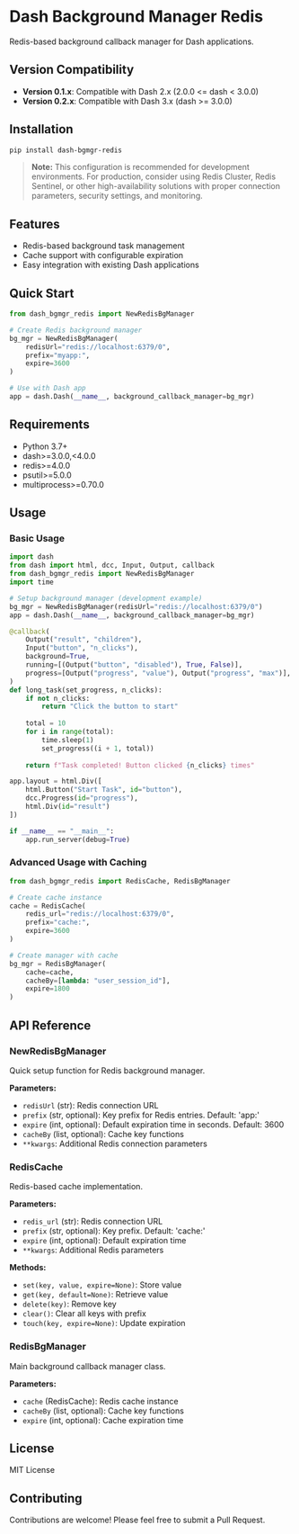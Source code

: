 # Dash Background Manager Redis

Redis-based background callback manager for Dash applications.

## Version Compatibility

- **Version 0.1.x**: Compatible with Dash 2.x (2.0.0 <= dash < 3.0.0)
- **Version 0.2.x**: Compatible with Dash 3.x (dash >= 3.0.0)

## Installation

```bash
pip install dash-bgmgr-redis
```

> **Note:** This configuration is recommended for development environments. For production, consider using Redis Cluster, Redis Sentinel, or other high-availability solutions with proper connection parameters, security settings, and monitoring.


## Features

- Redis-based background task management
- Cache support with configurable expiration
- Easy integration with existing Dash applications


## Quick Start

```python
from dash_bgmgr_redis import NewRedisBgManager

# Create Redis background manager
bg_mgr = NewRedisBgManager(
    redisUrl="redis://localhost:6379/0",
    prefix="myapp:",
    expire=3600
)

# Use with Dash app
app = dash.Dash(__name__, background_callback_manager=bg_mgr)
```

## Requirements

- Python 3.7+
- dash>=3.0.0,<4.0.0
- redis>=4.0.0
- psutil>=5.0.0
- multiprocess>=0.70.0

## Usage

### Basic Usage

```python
import dash
from dash import html, dcc, Input, Output, callback
from dash_bgmgr_redis import NewRedisBgManager
import time

# Setup background manager (development example)
bg_mgr = NewRedisBgManager(redisUrl="redis://localhost:6379/0")
app = dash.Dash(__name__, background_callback_manager=bg_mgr)

@callback(
    Output("result", "children"),
    Input("button", "n_clicks"),
    background=True,
    running=[(Output("button", "disabled"), True, False)],
    progress=[Output("progress", "value"), Output("progress", "max")],
)
def long_task(set_progress, n_clicks):
    if not n_clicks:
        return "Click the button to start"
    
    total = 10
    for i in range(total):
        time.sleep(1)
        set_progress((i + 1, total))
    
    return f"Task completed! Button clicked {n_clicks} times"

app.layout = html.Div([
    html.Button("Start Task", id="button"),
    dcc.Progress(id="progress"),
    html.Div(id="result")
])

if __name__ == "__main__":
    app.run_server(debug=True)
```

### Advanced Usage with Caching

```python
from dash_bgmgr_redis import RedisCache, RedisBgManager

# Create cache instance
cache = RedisCache(
    redis_url="redis://localhost:6379/0",
    prefix="cache:",
    expire=3600
)

# Create manager with cache
bg_mgr = RedisBgManager(
    cache=cache,
    cacheBy=[lambda: "user_session_id"],
    expire=1800
)
```

## API Reference

### NewRedisBgManager

Quick setup function for Redis background manager.

**Parameters:**
- `redisUrl` (str): Redis connection URL
- `prefix` (str, optional): Key prefix for Redis entries. Default: 'app:'
- `expire` (int, optional): Default expiration time in seconds. Default: 3600
- `cacheBy` (list, optional): Cache key functions
- `**kwargs`: Additional Redis connection parameters

### RedisCache

Redis-based cache implementation.

**Parameters:**
- `redis_url` (str): Redis connection URL
- `prefix` (str, optional): Key prefix. Default: 'cache:'
- `expire` (int, optional): Default expiration time
- `**kwargs`: Additional Redis parameters

**Methods:**
- `set(key, value, expire=None)`: Store value
- `get(key, default=None)`: Retrieve value
- `delete(key)`: Remove key
- `clear()`: Clear all keys with prefix
- `touch(key, expire=None)`: Update expiration

### RedisBgManager

Main background callback manager class.

**Parameters:**
- `cache` (RedisCache): Redis cache instance
- `cacheBy` (list, optional): Cache key functions
- `expire` (int, optional): Cache expiration time

## License

MIT License

## Contributing

Contributions are welcome! Please feel free to submit a Pull Request.
